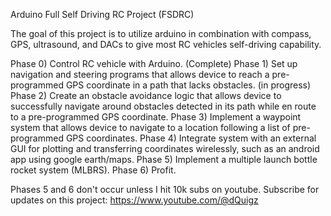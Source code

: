 ﻿Arduino Full Self Driving RC Project (FSDRC)

The goal of this project is to utilize arduino in combination with compass, GPS, ultrasound, and DACs to 
give most RC vehicles self-driving capability.

Phase 0) Control RC vehicle with Arduino. (Complete)
Phase 1) Set up navigation and steering programs that allows device to reach a pre-programmed GPS coordinate in a path that lacks obstacles. (in progress)
Phase 2) Create an obstacle avoidance logic that allows device to successfully navigate around obstacles detected in its path while en route to a pre-programmed GPS coordinate.
Phase 3) Implement a waypoint system that allows device to navigate to a location following a list of pre-programmed GPS coordinates.
Phase 4) Integrate system with an external GUI for plotting and transferring coordinates wirelessly, such as an android app using google earth/maps.
Phase 5) Implement a multiple launch bottle rocket system (MLBRS).
Phase 6) Profit.

Phases 5 and 6 don't occur unless I hit 10k subs on youtube. Subscribe for updates on this project: https://www.youtube.com/@dQuigz
